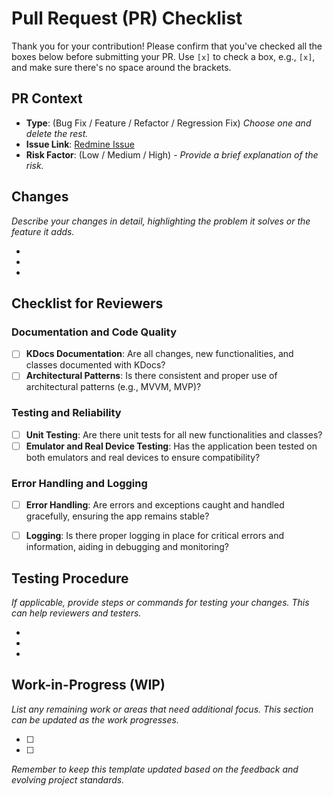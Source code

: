 
# Pull Request (PR) Checklist

Thank you for your contribution! Please confirm that you've checked all the boxes below before submitting your PR. Use `[x]` to check a box, e.g., `[x]`, and make sure there's no space around the brackets.

## PR Context

- **Type**: (Bug Fix / Feature / Refactor / Regression Fix) _Choose one and delete the rest._
- **Issue Link**: [Redmine Issue](https://redmine.buzzhives.com/issues/[XXXXX])
- **Risk Factor**: (Low / Medium / High) - _Provide a brief explanation of the risk._

## Changes

_Describe your changes in detail, highlighting the problem it solves or the feature it adds._

- 
- 
-

## Checklist for Reviewers

### Documentation and Code Quality
- [ ] **KDocs Documentation**: Are all changes, new functionalities, and classes documented with KDocs?
- [ ] **Architectural Patterns**: Is there consistent and proper use of architectural patterns (e.g., MVVM, MVP)?

### Testing and Reliability
- [ ] **Unit Testing**: Are there unit tests for all new functionalities and classes?
- [ ] **Emulator and Real Device Testing**: Has the application been tested on both emulators and real devices to ensure compatibility?

### Error Handling and Logging
- [ ] **Error Handling**: Are errors and exceptions caught and handled gracefully, ensuring the app remains stable?
- [ ] **Logging**: Is there proper logging in place for critical errors and information, aiding in debugging and monitoring?


## Testing Procedure

_If applicable, provide steps or commands for testing your changes. This can help reviewers and testers._

- 
- 
-

## Work-in-Progress (WIP)

_List any remaining work or areas that need additional focus. This section can be updated as the work progresses._

- [ ] 
- [ ] 

_Remember to keep this template updated based on the feedback and evolving project standards._
